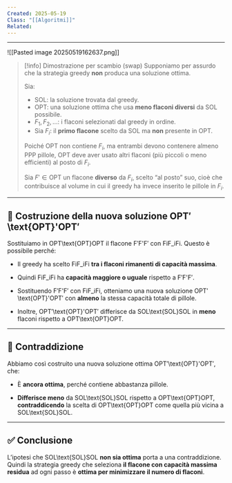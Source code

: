 ```yaml
---
Created: 2025-05-19
Class: "[[Algoritmi]]"
Related:
---
```

---
![[Pasted image 20250519162637.png]]

>[!info] Dimostrazione per scambio (swap)
>Supponiamo per assurdo che la strategia greedy **non** produca una soluzione ottima.
>
>Sia:
>- $\text{SOL}$: la soluzione trovata dal greedy.
>- $\text{OPT}$: una soluzione ottima che usa **meno flaconi diversi** da $\text{SOL}$ possibile.
>- $F_1, F_2, \dots$: i flaconi selezionati dal greedy in ordine.
>- Sia $F_i$​: il **primo flacone** scelto da $\text{SOL}$ ma **non** presente in $\text{OPT}$.
>
>Poiché $\text{OPT}$ non contiene $F_i$​, ma entrambi devono contenere almeno PPP pillole, $\text{OPT}$ deve aver usato altri flaconi (più piccoli o meno efficienti) al posto di $F_i$​.
>
>Sia $F' \in \text{OPT}$ un flacone **diverso** da $F_i$​, scelto “al posto” suo, cioè che contribuisce al volume in cui il greedy ha invece inserito le pillole in $F_i$​.

---

## 🔄 Costruzione della nuova soluzione OPT′\text{OPT}'OPT′

Sostituiamo in OPT\text{OPT}OPT il flacone F′F'F′ con FiF_iFi​. Questo è possibile perché:

- Il greedy ha scelto FiF_iFi​ **tra i flaconi rimanenti di capacità massima**.
    
- Quindi FiF_iFi​ ha **capacità maggiore o uguale** rispetto a F′F'F′.
    
- Sostituendo F′F'F′ con FiF_iFi​, otteniamo una nuova soluzione OPT′\text{OPT}'OPT′ con **almeno** la stessa capacità totale di pillole.
    
- Inoltre, OPT′\text{OPT}'OPT′ differisce da SOL\text{SOL}SOL in **meno** flaconi rispetto a OPT\text{OPT}OPT.
    

---

## 🚫 Contraddizione

Abbiamo così costruito una nuova soluzione ottima OPT′\text{OPT}'OPT′, che:

- È **ancora ottima**, perché contiene abbastanza pillole.
    
- **Differisce meno** da SOL\text{SOL}SOL rispetto a OPT\text{OPT}OPT, **contraddicendo** la scelta di OPT\text{OPT}OPT come quella più vicina a SOL\text{SOL}SOL.
    

---

## ✅ Conclusione

L’ipotesi che SOL\text{SOL}SOL **non sia ottima** porta a una contraddizione.  
Quindi la strategia greedy che seleziona **il flacone con capacità massima residua** ad ogni passo è **ottima per minimizzare il numero di flaconi**.



